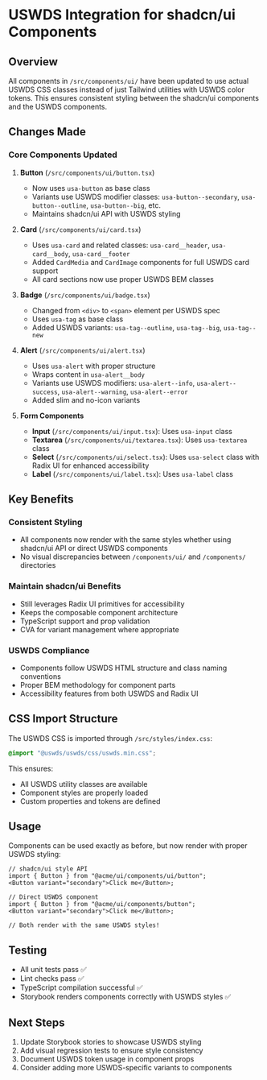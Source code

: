 # USWDS Integration for shadcn/ui Components

## Overview

All components in `/src/components/ui/` have been updated to use actual USWDS CSS classes instead of just Tailwind utilities with USWDS color tokens. This ensures consistent styling between the shadcn/ui components and the USWDS components.

## Changes Made

### Core Components Updated

1. **Button** (`/src/components/ui/button.tsx`)
   - Now uses `usa-button` as base class
   - Variants use USWDS modifier classes: `usa-button--secondary`, `usa-button--outline`, `usa-button--big`, etc.
   - Maintains shadcn/ui API with USWDS styling

2. **Card** (`/src/components/ui/card.tsx`)
   - Uses `usa-card` and related classes: `usa-card__header`, `usa-card__body`, `usa-card__footer`
   - Added `CardMedia` and `CardImage` components for full USWDS card support
   - All card sections now use proper USWDS BEM classes

3. **Badge** (`/src/components/ui/badge.tsx`)
   - Changed from `<div>` to `<span>` element per USWDS spec
   - Uses `usa-tag` as base class
   - Added USWDS variants: `usa-tag--outline`, `usa-tag--big`, `usa-tag--new`

4. **Alert** (`/src/components/ui/alert.tsx`)
   - Uses `usa-alert` with proper structure
   - Wraps content in `usa-alert__body`
   - Variants use USWDS modifiers: `usa-alert--info`, `usa-alert--success`, `usa-alert--warning`, `usa-alert--error`
   - Added slim and no-icon variants

5. **Form Components**
   - **Input** (`/src/components/ui/input.tsx`): Uses `usa-input` class
   - **Textarea** (`/src/components/ui/textarea.tsx`): Uses `usa-textarea` class
   - **Select** (`/src/components/ui/select.tsx`): Uses `usa-select` class with Radix UI for enhanced accessibility
   - **Label** (`/src/components/ui/label.tsx`): Uses `usa-label` class

## Key Benefits

### Consistent Styling

- All components now render with the same styles whether using shadcn/ui API or direct USWDS components
- No visual discrepancies between `/components/ui/` and `/components/` directories

### Maintain shadcn/ui Benefits

- Still leverages Radix UI primitives for accessibility
- Keeps the composable component architecture
- TypeScript support and prop validation
- CVA for variant management where appropriate

### USWDS Compliance

- Components follow USWDS HTML structure and class naming conventions
- Proper BEM methodology for component parts
- Accessibility features from both USWDS and Radix UI

## CSS Import Structure

The USWDS CSS is imported through `/src/styles/index.css`:

```css
@import "@uswds/uswds/css/uswds.min.css";
```

This ensures:

- All USWDS utility classes are available
- Component styles are properly loaded
- Custom properties and tokens are defined

## Usage

Components can be used exactly as before, but now render with proper USWDS styling:

```tsx
// shadcn/ui style API
import { Button } from "@acme/ui/components/ui/button";
<Button variant="secondary">Click me</Button>;

// Direct USWDS component
import { Button } from "@acme/ui/components/button";
<Button variant="secondary">Click me</Button>;

// Both render with the same USWDS styles!
```

## Testing

- All unit tests pass ✅
- Lint checks pass ✅
- TypeScript compilation successful ✅
- Storybook renders components correctly with USWDS styles ✅

## Next Steps

1. Update Storybook stories to showcase USWDS styling
2. Add visual regression tests to ensure style consistency
3. Document USWDS token usage in component props
4. Consider adding more USWDS-specific variants to components
